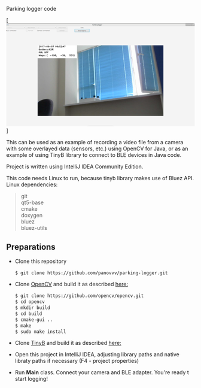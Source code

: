 Parking logger code

[![screenshot](https://github.com/panovvv/parking-logger/raw/master/media/screenshot.png?raw=true)]

This can be used as an example of recording a video file from a camera with some overlayed data (sensors, etc.) using OpenCV for Java, or as an example of using TinyB library to connect to BLE devices in Java code.

Project is written using IntelliJ IDEA Community Edition.

This code needs Linux to run, because tinyb library makes use of Bluez API.
Linux dependencies:
  > git<br />
  > qt5-base<br />
  > cmake<br />
  > doxygen<br />
  > bluez<br />
  > bluez-utils<br />

## Preparations

- Clone this repository

  ```
  $ git clone https://github.com/panovvv/parking-logger.git
  ```
- Clone [OpenCV](https://github.com/opencv/opencv) and build it as described [here:](http://opencv-java-tutorials.readthedocs.io/en/latest/01-installing-opencv-for-java.html)

  ```
  $ git clone https://github.com/opencv/opencv.git
  $ cd opencv
  $ mkdir build
  $ cd build
  $ cmake-gui ..
  $ make
  $ sudo make install

  ```

- Clone [TinyB](https://github.com/intel-iot-devkit/tinyb) and build it as described [here:](https://shortn0tes.blogspot.com/2017/08/uart-bridge-from-hm-10-to-pc-with-java.html)

- Open this project in IntelliJ IDEA, adjusting library paths and native libraty paths if necessary (F4 - project properties)

- Run **Main** class. Connect your camera and BLE adapter. You're ready t start logging! 


